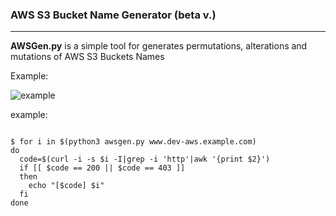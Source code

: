 ### AWS S3 Bucket Name Generator (beta v.)
---

__AWSGen.py__ is a simple tool for generates permutations, alterations and mutations of AWS S3 Buckets Names

Example:

![example](https://raw.githubusercontent.com/m4ll0k/AWSGen.py/master/example.png)


example:

```shell

$ for i in $(python3 awsgen.py www.dev-aws.example.com)
do
  code=$(curl -i -s $i -I|grep -i 'http'|awk '{print $2}')
  if [[ $code == 200 || $code == 403 ]]
  then
    echo "[$code] $i"
  fi
done

```
